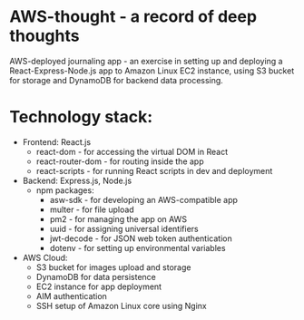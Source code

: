 # AWS-thought - a record of deep thoughts

AWS-deployed journaling app - an exercise in setting up and deploying a React-Express-Node.js app to Amazon Linux EC2 instance, using S3 bucket for storage and DynamoDB for backend data processing. 

# Technology stack:

* Frontend: React.js
  * react-dom - for accessing the virtual DOM in React
  * react-router-dom - for routing inside the app
  * react-scripts - for running React scripts in dev and deployment
* Backend: Express.js, Node.js
  * npm packages:
    * asw-sdk - for developing an AWS-compatible app
    * multer - for file upload
    * pm2 - for managing the app on AWS
    * uuid - for assigning universal identifiers
    * jwt-decode - for JSON web token authentication
    * dotenv - for setting up environmental variables
* AWS Cloud:
  * S3 bucket for images upload and storage
  * DynamoDB for data persistence
  * EC2 instance for app deployment
  * AIM authentication
  * SSH setup of Amazon Linux core using Nginx
